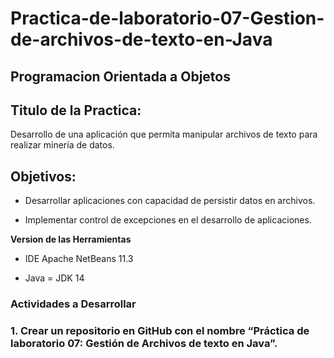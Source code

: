 # Practica-de-laboratorio-07-Gestion-de-archivos-de-texto-en-Java

## Programacion Orientada a Objetos

## Titulo de la Practica: 

Desarrollo de una aplicación que permita manipular archivos de texto para realizar minería de datos.


## Objetivos:

* Desarrollar aplicaciones con capacidad de persistir datos en archivos.

* Implementar control de excepciones en el desarrollo de aplicaciones.

**Version de las Herramientas**

* IDE Apache NetBeans 11.3

* Java = JDK 14

### Actividades a Desarrollar

### 1. Crear un repositorio en GitHub con el nombre “Práctica de laboratorio 07: Gestión de Archivos de texto en Java”.
